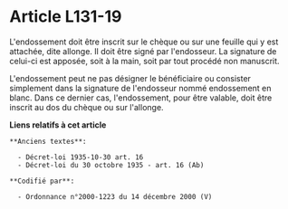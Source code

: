 # Article L131-19

L'endossement doit être inscrit sur le chèque ou sur une feuille qui y est attachée, dite allonge. Il doit être signé par
l'endosseur. La signature de celui-ci est apposée, soit à la main, soit par tout procédé non manuscrit.

L'endossement peut ne pas désigner le bénéficiaire ou consister simplement dans la signature de l'endosseur nommé endossement
en blanc. Dans ce dernier cas, l'endossement, pour être valable, doit être inscrit au dos du chèque ou sur l'allonge.

**Liens relatifs à cet article**

	**Anciens textes**:

	  - Décret-loi 1935-10-30 art. 16
	  - Décret-loi du 30 octobre 1935 - art. 16 (Ab)

	**Codifié par**:

	  - Ordonnance n°2000-1223 du 14 décembre 2000 (V)

